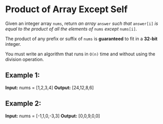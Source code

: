 # Product of Array Except Self

Given an integer array  `nums`, return  _an array_  `answer`  _such that_  `answer[i]`  _is equal to the product of all the elements of_  `nums`  _except_  `nums[i]`.

The product of any prefix or suffix of  `nums`  is  **guaranteed**  to fit in a  **32-bit**  integer.

You must write an algorithm that runs in `O(n)` time and without using the division operation.

## **Example 1:**
**Input:** nums = [1,2,3,4]
**Output:** [24,12,8,6]

## **Example 2:**
**Input:** nums = [-1,1,0,-3,3]
**Output:** [0,0,9,0,0]
